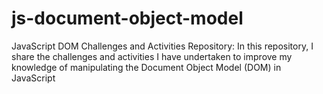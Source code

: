 # js-document-object-model 
JavaScript DOM Challenges and Activities Repository: In this repository, I share the challenges and activities I have undertaken to improve my knowledge of manipulating the Document Object Model (DOM) in JavaScript

